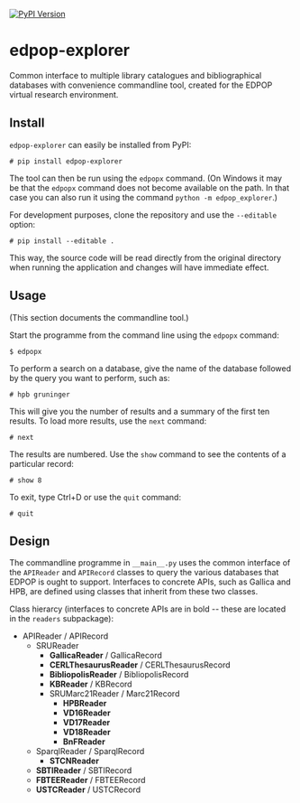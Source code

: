 [![PyPI Version](https://img.shields.io/pypi/v/edpop-explorer)](https://pypi.org/project/edpop-explorer/)

# edpop-explorer
Common interface to multiple library catalogues and bibliographical databases
with convenience commandline tool, created for the EDPOP virtual research
environment.

## Install

`edpop-explorer` can easily be installed from PyPI:

    # pip install edpop-explorer

The tool can then be run using the `edpopx` command. (On Windows it may
be that the `edpopx` command does not become available on the path. In that
case you can also run it using the command `python -m edpop_explorer`.)

For development purposes, clone the repository and use the ``--editable``
option:

    # pip install --editable .

This way, the source code will be read directly from the original directory
when running the application and changes will have immediate effect.

## Usage

(This section documents the commandline tool.)

Start the programme from the command line using the `edpopx` command:

    $ edpopx

To perform a search on a database, give the name of the database followed by
the query you want to perform, such as:

    # hpb gruninger

This will give you the number of results and a summary of the first ten
results. To load more results, use the `next` command:

    # next

The results are numbered. Use the `show` command to see the contents of a
particular record:

    # show 8

To exit, type Ctrl+D or use the `quit` command:

    # quit

## Design

The commandline programme in `__main__.py` uses the common interface of
the `APIReader` and `APIRecord` classes to query the various databases that
EDPOP is ought to support. Interfaces to concrete APIs, such as Gallica and
HPB, are defined using classes that inherit from these two classes.

Class hierarcy (interfaces to concrete APIs are in bold -- these are located
in the `readers` subpackage):

- APIReader / APIRecord
  - SRUReader
    - **GallicaReader** / GallicaRecord
    - **CERLThesaurusReader** / CERLThesaurusRecord
    - **BibliopolisReader** / BibliopolisRecord
    - **KBReader** / KBRecord
    - SRUMarc21Reader / Marc21Record
      - **HPBReader**
      - **VD16Reader**
      - **VD17Reader**
      - **VD18Reader**
      - **BnFReader**
  - SparqlReader / SparqlRecord
    - **STCNReader**
  - **SBTIReader** / SBTIRecord
  - **FBTEEReader** / FBTEERecord
  - **USTCReader** / USTCRecord
